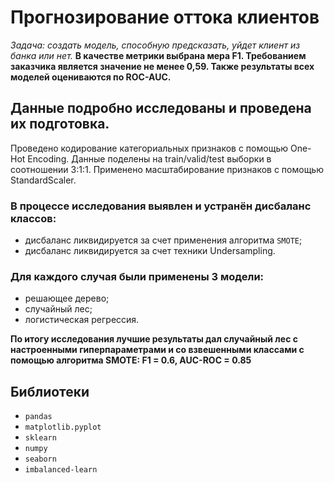 # Прогнозирование оттока клиентов

*Задача: создать модель, способную предсказать, уйдет клиент из банка или нет.* **В качестве метрики выбрана мера F1. Требованием заказчика является значение не менее 0,59. Также результаты всех моделей оцениваются по ROC-AUC.**

## Данные подробно исследованы и проведена их подготовка.
Проведено кодирование категориальных признаков с помощью One-Hot Encoding. Данные поделены на train/valid/test выборки в соотношении 3:1:1.
Применено масштабирование признаков с помощью StandardScaler.

### В процессе исследования выявлен и устранён дисбаланс классов:
- дисбаланс ликвидируется за счет применения алгоритма `SMOTE`;
- дисбаланс ликвидируется за счет техники Undersampling.

### Для каждого случая были применены 3 модели:
- решающее дерево;
- случайный лес;
- логистическая регрессия.

**По итогу исследования лучшие результаты дал случайный лес с настроенными гиперпараметрами и со взвешенными классами с помощью алгоритма SMOTE:  F1 = 0.6, AUC-ROC = 0.85**

## Библиотеки
* `pandas`
* `matplotlib.pyplot`
* `sklearn`
* `numpy`
* `seaborn`
* `imbalanced-learn`
